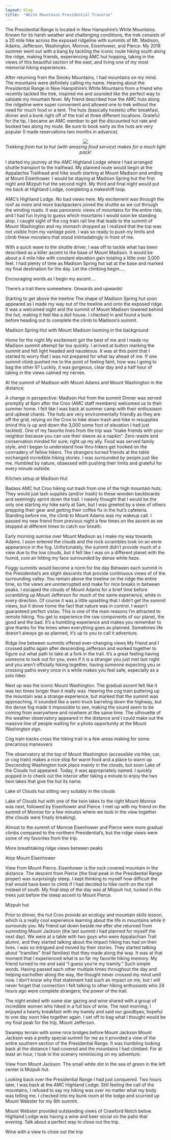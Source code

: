 ```yaml
---
layout: blog
title:  "White Mountains Presidential Traverse"
---
```

The Presidential Range is located in New Hampshire’s White Mountains. Known for its harsh weather and challenging conditions, the trek consists of a 20 mile hike across the exposed ridgeline with summits of Mt. Madison, Adams, Jefferson, Washington, Monroe, Eisenhower, and Pierce. My 2018 summer went out with a bang by tackling the iconic route hiking south along the ridge, making friends, experiencing AMC hut hopping, taking in the views of this beautiful section of the east, and living one of my most memorial hiking experiences.

After returning from the Smoky Mountains, I had mountains on my mind. The mountains were definitely calling my name. Hearing about the Presidential Range in New Hampshire’s White Mountains from a friend who recently tackled the trek, inspired me and sounded like the perfect way to satsiate my mountain fever. My friend described how the AMC huts along the ridgeline were super convenient and allowed one to trek without the need for much food or a tent. The huts (basically hostels) offer breakfast, dinner and a bunk right off of the trail at three different locations. Grateful for the tip, I became an AMC member to get the discounted hut rate and booked two along my route. Be sure to book early as the huts are very popular (I made reservations two months in advance).

<p align="center">
  <img src="./assets/presidential-traverse/1.jpg"><br>
  <i>Trekking from hut to hut (with amazing food service) makes for a much light pack!</i>
</p>

I started my jounrey at the AMC Highland Lodge where I had arranged shuttle transport to the trailhead. My planned route would begin at the Appalachia Trailhead and hike south starting at Mount Madison and ending at Mount Eisenhower. I would be staying at Madison Spring hut the first night and Mizpuh hut the second night. My third and final night would put me back at Highland Lodge, completing a makeshift loop.


AMC’s Highland Lodge. No bad views here.
My excitement was through the roof as more and more backpackers joined the shuttle as we cut through the winding roads. It was panoramic views of mountains for the entire ride, and I had fun trying to guess which mountains I would soon be standing atop. I caught sight of the cog train rail line that leads to the summit of Mount Washington and my stomach dropped as I realized that the top was not visible from my vantage point. I was so ready to push my limits and climb these monsters that stood intimadatingly in front of me.

With a quick wave to the shuttle driver, I was off to tackle what has been described as a killer ascent to the base of Mount Madison. It would be about a 4 mile hike with constant elevation gain totaling a little over 3,000 feet. I had plenty of time as Madison Spring hut sat at the base and marked my final destination for the day. Let the climbing begin…..


Encouraging words as I begin my ascent….

There’s a trail there somewhere. Onwards and upwards!

Starting to get above the treeline
The shape of Madison Spring hut soon appeared as I made my way out of the treeline and onto the exposed ridge. It was a welcomed sight and the summit of Mount Madison towered behind the hut, making it feel like a doll house. I checked in and found a bunk before heading out to complete the climb to Madison’s summit.


Madison Spring Hut with Mount Madison looming in the background


Home for the night
My excitement got the best of me and I made my Madison summit attempt far too quickly. I arrived at button marking the summit and felt light headed and nausteous. It was at this point that I started to worry that I was not prepared for what lay ahead of me. If one summit climb pushed me to the point of feeling faint, how was I going to bag the other 6? Luckily, it was gorgeous, clear day and a half hour of taking in the views calmed my nerves.


At the summit of Madison with Mount Adams and Mount Washington in the distance.

A change in perspective: Madison Hut from the summit
Dinner was served promptly at 6pm after the Croo (AMC staff members) welcomed us to their summer home. I felt like I was back at summer camp with their enthusiasm and upbeat chants. The huts are very environmentally friendly as they are off the grid, relying on the Croo to hike down trash and hike in resupplies (mind this is up and down the 3,000 some foot of elevation I had just tackled). One of my favorite lines from the trip was “make friends with your neighbor because you can use their sleeve as a napkin”. Zero-waste and conservation minded for sure; right up my ally. Food was served family style, and I began to understand how thru-hikers get hooked on the comradery of fellow hikers. The strangers turned friends at the table exchanged incredible hiking stories. I was surrounded by people just like me. Humbled by nature, obsessed with pushing their limits and grateful for every minute outside.


Kitchen setup at Madison Hut

Badass AMC hut Croo hiking out trash from one of the high mountain huts. They would just lash supplies (and/or trash) to these wooden backboards and seemingly sprint down the trail.
I naievly thought that I would be the only one starting my hike early at 5am, but I was greeted by a slew of others prepping their gear and getting their coffee fix in the hut’s cafeteria. Standing before me, the climb to Mount Adams was my wakeup call. I passed my new friend from previous night a few times on the ascent as we stopped at different times to catch our breath.


Early morning sunrise over Mount Madison as I make my way towards Adams.
I soon entered the clouds and the rock scrambles took on an eerie appearance in the fog. Unfortunately, the summit didn’t provide much of a view due to the low clouds, but it felt like I was on a different planet with the humid, cool air hitting my face surrounded by dense white haze.


Foggy summits would become a norm for the day
Between each summit in the Presidential’s are slight descents that provide continuous views of of the surrounding valley. You remain above the treeline on the ridge the entire time, so the views are uninterrupted and make for nice breaks in between peaks. I escaped the clouds of Mount Adams for a brief time before scrambling up Mount Jefferson for much of the same experience, white in every direction. Of course it was a little upsetting that I didn’t get the summit views, but it drove home the fact that nature was in control. I wasn’t guaranteed perfect vistas. This is one of the main reasons I’m attracted to remote hiking. You get to experience the raw components of our planet, the good and the bad. It’s a humbling experience and makes you remember to give thanks for the times when everything goes as planned. Sometimes life doesn’t always go as planned, it’s up to you to call it adventure.


Ridge line between summits offered ever-changing views
My friend and I crossed paths again after descending Jefferson and worked together to figure out what path to take at a fork in the trail. It’s a great feeling having someone to look out for you, even if it is a stranger you just met last night and you aren’t officially hiking together, having someone expecting you or crossing paths every once in a while makes you feel safe, especially as a solo hiker.

Next up was the iconic Mount Washington. The gradual ascent felt like it was ten times longer than it really was. Hearing the cog train puttering up the mountain was a strange experience, but marked that the summit was approaching. It sounded like a semi-truck barreling down the highway, but the dense fog made it impossible to see, making the sound seem to be coming from everywhere and nowhere at the same time. The silhouette of the weather observatory appeared in the distance and I could make out the massive line of people waiting for a photo opportunity at the Mount Washington sign.


Cog train tracks cross the hiking trail in a few areas making for some precarious maneuvers


The observatory at the top of Mount Washington (accessible via hike, car, or cog train) makes a nice stop for warm food and a place to warm up
Descending Washington took place mainly in the clouds, but soon Lake of the Clouds hut appeared. Today, it was appropriately named. I quickly popped in to check out the interior after taking a minute to enjoy the two twin lakes that give the hut its name.


Lake of Clouds hut sitting very suitably in the clouds

Lake of Clouds hut with one of the twin lakes to the right
Mount Monroe was next, followed by Eisenhower and Pierce. I met up with my friend on the summit of Monroe for a few minutes where we took in the view together (the clouds were finally breaking).


Almost to the summit of Monroe
Eisenhower and Pierce were more gradual climbs compared to the northern Presidential’s, but the ridge views were some of my favorites from the trip.


More breathtaking ridge views between peaks

Atop Mount Eisenhower

View from Mount Pierce. Eisenhower is the rock covered mountain in the distance.
The descent from Pierce (the final peak in the Presidential Range proper) was surprisingly steep. I kept thinking to myself how difficult the trail would have been to climb if I had decided to hike north on the trail instead of south. My final stop of the day was at Mizpuh hut, tucked in the trees just before the steep ascent to Mount Pierce.


Mizpuh hut

Prior to dinner, the hut Croo provide an ecology and mountain skills lesson, which is a really cool experience learning about the life in mountains while it surrounds you.
My friend sat down beside me after she returned from summiting Mount Jackson (the last summit I had planned for myself the next day). We were at a table with two guys who were Appalachian Trail alumni, and they started talking about the impact hiking has had on their lives. I was so intrigued and moved by their stories. They started talking about “tramilies” (trail families) that they made along the way. It was at that moment that I experienced what is so far my favorite hiking memory. My friend turned to me and said “I guess you’re my tramily.” Such simple words. Having passed each other multiple times throughout the day and helping eachother along the way, the thought never crossed my mind until now. I don’t know why that statement had such an impact on me, but I will never forget that connection I felt talking to other hiking enthusiasts who 24 hours ago were complete strangers; the power of the trail.


The night ended with some star gazing and wine shared with a group of incredible women who hiked in a full box of wine.
The next morning, I enjoyed a hearty breakfast with my tramily and said our goodbyes, hopeful to one day soon hike together again. I set off to bag what I thought would be my final peak for the trip, Mount Jefferson.


Swampy terrain with some nice bridges before Mount Jackson
Mount Jackson was a pretty special summit for me as it provided a view of the entire southern section of the Presidential Range. It was humbling looking back at the distance I had covered and the mountains I had climbed. For at least an hour, I took in the scenery reminiscing on my adventure.


View from Mount Jackson. The small white dot in the sea of green in the left center is Mizpuh hut.

Looking back over the Presidential Range I had just conquered.
Two hours later, I was back at the AMC Highland Lodge. Still feeling the call of the mountains, I refused to say my hiking was over no matter what my body was telling me. I checked into my bunk room at the lodge and scurried up Mount Webster for my 8th summit.


Mount Webster provided outstanding views of Crawford Notch below.
Highland Lodge was having a wine and beer social on the patio that evening. Talk about a perfect way to close out the trip.


Wine with a view to close out the trip
